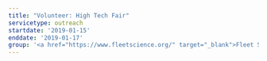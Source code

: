 ```yaml
---
title: "Volunteer: High Tech Fair"
servicetype: outreach
startdate: '2019-01-15'
enddate: '2019-01-17'
group: '<a href="https://www.fleetscience.org/" target="_blank">Fleet Science Center</a>'
---
```

